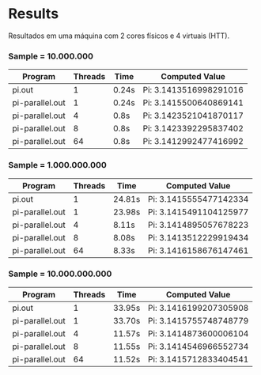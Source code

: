 # Results
Resultados em uma máquina com 2 cores físicos e 4 virtuais (HTT).

### Sample = 10.000.000

Program | Threads | Time | Computed Value |
--------|---------|------|----------|
pi.out| 1|0.24s|Pi: 3.1413516998291016|
pi-parallel.out| 1|0.24s|Pi: 3.1415500640869141|
pi-parallel.out| 4| 0.8s|Pi: 3.1423521041870117|
pi-parallel.out| 8| 0.8s|Pi: 3.1423392295837402|
pi-parallel.out|64| 0.8s|Pi: 3.1412992477416992|

### Sample = 1.000.000.000

Program | Threads | Time | Computed Value |
--------|---------|------|----------|
pi.out| 1|24.81s|Pi: 3.1415555477142334|
pi-parallel.out| 1|23.98s|Pi: 3.1415491104125977|
pi-parallel.out| 4| 8.11s|Pi: 3.1414895057678223|
pi-parallel.out| 8| 8.08s|Pi: 3.1413512229919434|
pi-parallel.out|64| 8.33s|Pi: 3.1416158676147461|


### Sample = 10.000.000.000

Program | Threads | Time | Computed Value |
--------|---------|------|----------|
pi.out| 1|33.95s|Pi: 3.1416199207305908|
pi-parallel.out| 1|33.70s|Pi: 3.1415755748748779|
pi-parallel.out| 4|11.57s|Pi: 3.1414873600006104|
pi-parallel.out| 8|11.55s|Pi: 3.1414546966552734|
pi-parallel.out|64|11.52s|Pi: 3.1415712833404541|
